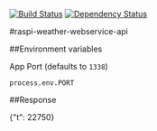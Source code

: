 [![Build Status](https://travis-ci.org/robertkowalski/raspi-weather-webservice-api.png?branch=master)](https://travis-ci.org/robertkowalski/raspi-weather-webservice-api)
[![Dependency Status](https://gemnasium.com/robertkowalski/raspi-weather-webservice-api.png)](https://gemnasium.com/robertkowalski/raspi-weather-webservice-api)

#raspi-weather-webservice-api

##Environment variables

App Port (defaults to `1338`)
```
process.env.PORT
```

##Response

{"t": 22750}